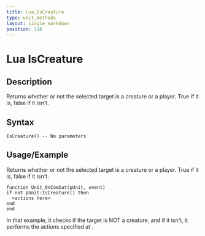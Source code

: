 ```yaml
---
title: Lua_IsCreature
type: unit_methods
layout: single_markdown
position: 110
---
```


# Lua IsCreature

## Description

Returns whether or not the selected target is a creature or a player. True if it is, false if it isn't.

## Syntax

```
IsCreature() -- No parameters
```

## Usage/Example

Returns whether or not the selected target is a creature or a player. True if it is, false if it isn't.

```
function Unit_OnCombat(pUnit, event)
if not pUnit:IsCreature() then
  <actions here>
end
end
```

In that example, it checks if the target is NOT a creature, and if it isn't, it performs the actions specified at <actions here>.
